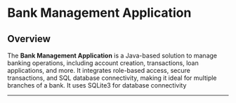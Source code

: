 # Bank Management Application

## Overview

The **Bank Management Application** is a Java-based solution to manage banking operations, including account creation, transactions, loan applications, and more. It integrates role-based access, secure transactions, and SQL database connectivity, making it ideal for multiple branches of a bank. It uses SQLite3 for database connectivity

---
